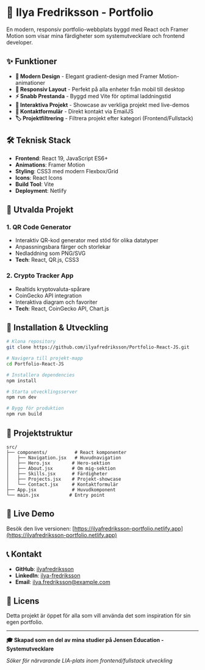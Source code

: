 # 🚀 Ilya Fredriksson - Portfolio

En modern, responsiv portfolio-webbplats byggd med React och Framer Motion som visar mina färdigheter som systemutvecklare och frontend developer.

## ✨ Funktioner

- **🎨 Modern Design** - Elegant gradient-design med Framer Motion-animationer
- **📱 Responsiv Layout** - Perfekt på alla enheter från mobil till desktop
- **⚡ Snabb Prestanda** - Byggd med Vite för optimal laddningstid
- **🎯 Interaktiva Projekt** - Showcase av verkliga projekt med live-demos
- **📧 Kontaktformulär** - Direkt kontakt via EmailJS
- **🏷️ Projektfiltrering** - Filtrera projekt efter kategori (Frontend/Fullstack)

## 🛠 Teknisk Stack

- **Frontend**: React 19, JavaScript ES6+
- **Animations**: Framer Motion
- **Styling**: CSS3 med modern Flexbox/Grid
- **Icons**: React Icons
- **Build Tool**: Vite
- **Deployment**: Netlify

## 🌟 Utvalda Projekt

### 1. QR Code Generator
- Interaktiv QR-kod generator med stöd för olika datatyper
- Anpassningsbara färger och storlekar
- Nedladdning som PNG/SVG
- **Tech**: React, QR.js, CSS3

### 2. Crypto Tracker App  
- Realtids kryptovaluta-spårare
- CoinGecko API integration
- Interaktiva diagram och favoriter
- **Tech**: React, CoinGecko API, Chart.js

## 🚀 Installation & Utveckling

```bash
# Klona repository
git clone https://github.com/ilyafredriksson/Portfolio-React-JS.git

# Navigera till projekt-mapp
cd Portfolio-React-JS

# Installera dependencies
npm install

# Starta utvecklingsserver
npm run dev

# Bygg för produktion  
npm run build
```

## 📁 Projektstruktur

```
src/
├── components/          # React komponenter
│   ├── Navigation.jsx   # Huvudnavigation
│   ├── Hero.jsx        # Hero-sektion
│   ├── About.jsx       # Om mig-sektion
│   ├── Skills.jsx      # Färdigheter
│   ├── Projects.jsx    # Projekt-showcase
│   └── Contact.jsx     # Kontaktformulär
├── App.jsx             # Huvudkomponent
└── main.jsx           # Entry point
```

## 🎯 Live Demo

Besök den live versionen: [https://ilyafredriksson-portfolio.netlify.app](https://ilyafredriksson-portfolio.netlify.app)

## 📞 Kontakt

- **GitHub**: [ilyafredriksson](https://github.com/ilyafredriksson)
- **LinkedIn**: [ilya-fredriksson](https://linkedin.com/in/ilya-fredriksson)
- **Email**: ilya.fredriksson@example.com

## 📄 Licens

Detta projekt är öppet för alla som vill använda det som inspiration för sin egen portfolio.

---

**🎓 Skapad som en del av mina studier på Jensen Education - Systemutvecklare**

*Söker för närvarande LIA-plats inom frontend/fullstack utveckling*
